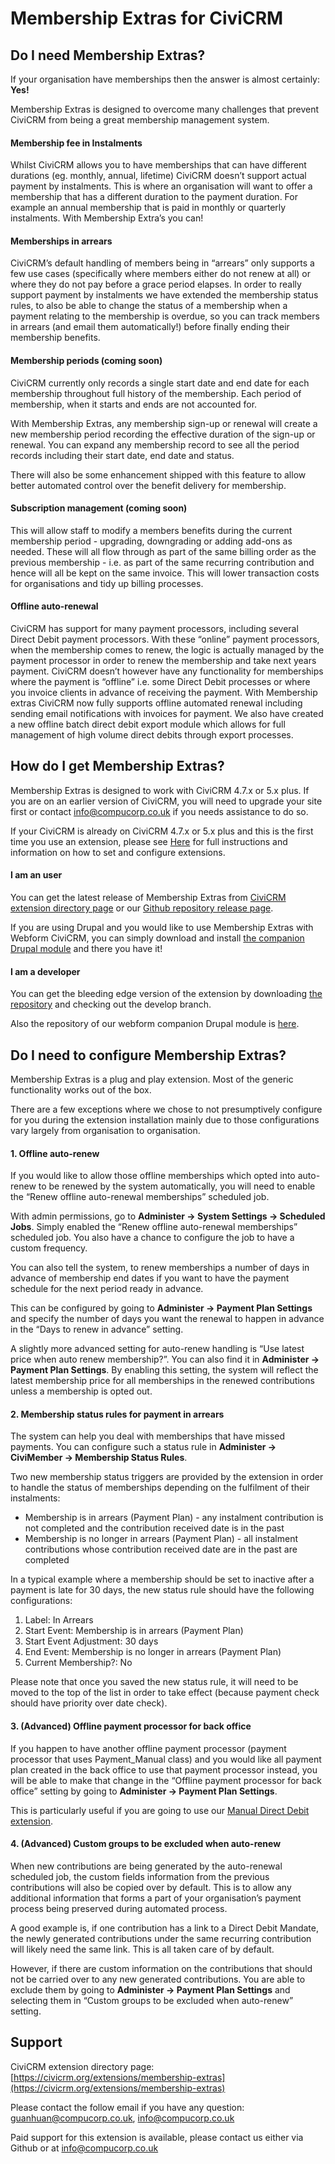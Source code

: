 # Membership Extras for CiviCRM
## Do I need Membership Extras?
If your organisation have memberships then the answer is almost certainly: **Yes!**

Membership Extras is designed to overcome many challenges that prevent CiviCRM from being a great membership management system.

#### Membership fee in Instalments
Whilst CiviCRM allows you to have memberships that can have different durations (eg. monthly, annual, lifetime) CiviCRM doesn’t support actual payment by instalments. This is where an organisation will want to offer a membership that has a different duration to the payment duration. For example an annual membership that is paid in monthly or quarterly instalments. With Membership Extra’s you can!

#### Memberships in arrears
CiviCRM’s default handling of members being in “arrears” only supports a few use cases (specifically where members either do not renew at all) or where they do not pay before a grace period elapses. In order to really support payment by instalments we have extended the membership status rules, to also be able to change the status of a membership when a payment relating to the membership is overdue, so you can track members in arrears (and email them automatically!) before finally ending their membership benefits.

#### Membership periods (coming soon)
CiviCRM currently only records a single start date and end date for each membership throughout full history of the membership. Each period of membership, when it starts and ends are not accounted for.

With Membership Extras, any membership sign-up or renewal will create a new membership period recording the effective duration of the sign-up or renewal. You can expand any membership record to see all the period records including their start date, end date and status.

There will also be some enhancement shipped with this feature to allow better automated control over the benefit delivery for membership.

#### Subscription management (coming soon)
This will allow staff to modify a members benefits during the current membership period - upgrading, downgrading or adding add-ons as needed. These will all flow through as part of the same billing order as the previous membership - i.e. as part of the same recurring contribution and hence will all be kept on the same invoice. This will lower transaction costs for organisations and tidy up billing processes.

#### Offline auto-renewal
CiviCRM has support for many payment processors, including several Direct Debit payment processors. With these “online” payment processors, when the membership comes to renew, the logic is actually managed by the payment processor in order to renew the membership and take next years payment. CiviCRM doesn’t however have any functionality for memberships where the payment is “offline” i.e. some Direct Debit processes or where you invoice clients in advance of receiving the payment. With Membership extras CiviCRM now fully supports offline automated renewal including sending email notifications with invoices for payment. We also have created a new offline batch direct debit export module which allows for full management of high volume direct debits through export processes.

## How do I get Membership Extras?
Membership Extras is designed to work with CiviCRM 4.7.x or 5.x plus. If you are on an earlier version of CiviCRM, you will need to upgrade your site first or contact info@compucorp.co.uk if you needs assistance to do so.

If your CiviCRM is already on CiviCRM 4.7.x or 5.x plus and this is the first time you use an extension,  please see [Here](http://wiki.civicrm.org/confluence/display/CRMDOC/Extensions "CiviCRM Extensions Installation") for full instructions and information on how to set and configure extensions.

#### I am an user
You can get the latest release of Membership Extras from [CiviCRM extension directory page](https://civicrm.org/extensions/membership-extras) or our [Github repository release page](https://github.com/compucorp/uk.co.compucorp.membershipextras/releases).

If you are using Drupal and you would like to use Membership Extras with Webform CiviCRM, you can simply download and install [the companion Drupal module](https://github.com/compucorp/webform_civicrm_membership_extras/releases) and there you have it!

#### I am a developer
You can get the bleeding edge version of the extension by downloading [the repository](https://github.com/compucorp/uk.co.compucorp.membershipextras) and checking out the develop branch.

Also the repository of our webform companion Drupal module is [here](https://github.com/compucorp/webform_civicrm_membership_extras).

## Do I need to configure Membership Extras?
Membership Extras is a plug and play extension. Most of the generic functionality works out of the box. 

There are a few exceptions where we chose to not presumptively configure for you during the extension installation mainly due to those configurations vary largely from organisation to organisation. 

#### 1. Offline auto-renew
If you would like to allow those offline memberships which opted into auto-renew to be renewed by the system automatically, you will need to enable the “Renew offline auto-renewal memberships” scheduled job.

With admin permissions,  go to **Administer -> System Settings -> Scheduled Jobs**. Simply enabled the “Renew offline auto-renewal memberships” scheduled job. You also have a chance to configure the job to have a custom frequency.

You can also tell the system, to renew memberships a number of days in advance of membership end dates if you want to have the payment schedule for the next period ready in advance.

This can be configured by going to **Administer -> Payment Plan Settings** and specify the number of days you want the renewal to happen in advance in the “Days to renew in advance” setting.

A slightly more advanced setting for auto-renew handling is “Use latest price when auto renew membership?”. You can also find it in **Administer -> Payment Plan Settings**. By enabling this setting, the system will reflect the latest membership price for all memberships in the renewed contributions unless a membership is opted out.

#### 2. Membership status rules for payment in arrears
The system can help you deal with memberships that have missed payments. You can configure such a status rule in **Administer -> CiviMember -> Membership Status Rules**.

Two new membership status triggers are provided by the extension in order to handle the status of memberships depending on the fulfilment of their instalments:

* Membership is in arrears (Payment Plan) - any instalment contribution is not completed and the contribution received date is in the past
* Membership is no longer in arrears (Payment Plan) - all instalment contributions whose contribution received date are in the past are completed

In a typical example where a membership should be set to inactive after a payment is late for 30 days, the new status rule should have the following configurations:

1. Label: In Arrears
2. Start Event: Membership is in arrears (Payment Plan)
3. Start Event Adjustment: 30 days
4. End Event: Membership is no longer in arrears (Payment Plan)
5. Current Membership?: No

Please note that once you saved the new status rule, it will need to be moved to the top of the list in order to take effect (because payment check should have priority over date check).

#### 3. (Advanced) Offline payment processor for back office
If you happen to have another offline payment processor (payment processor that uses Payment_Manual class) and you would like all payment plan created in the back office to use that payment processor instead, you will be able to make that change in the “Offline payment processor for back office” setting by going to **Administer -> Payment Plan Settings**.

This is particularly useful if you are going to use our [Manual Direct Debit extension](https://github.com/compucorp/uk.co.compucorp.manualdirectdebit).

#### 4. (Advanced) Custom groups to be excluded when auto-renew
When new contributions are being generated by the auto-renewal scheduled job, the custom fields information from the previous contributions will also be copied over by default. This is to allow any additional information that forms a part of your organisation’s payment process being preserved during automated process. 

A good example is, if one contribution has a link to a Direct Debit Mandate, the newly generated contributions under the same recurring contribution will likely need the same link. This is all taken care of by default.

However, if there are custom information on the contributions that should not be carried over to any new generated contributions. You are able to exclude them by going to **Administer -> Payment Plan Settings** and selecting them in “Custom groups to be excluded when auto-renew” setting.

## Support
CiviCRM extension directory page: [https://civicrm.org/extensions/membership-extras](https://civicrm.org/extensions/membership-extras)

Please contact the follow email if you have any question:
<guanhuan@compucorp.co.uk>, <info@compucorp.co.uk>

Paid support for this extension is available, please contact us either via Github or at <info@compucorp.co.uk>
